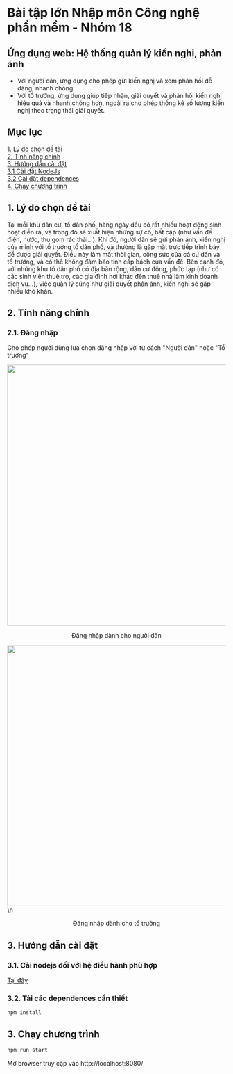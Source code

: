 
# Bài tập lớn Nhập môn Công nghệ phần mềm - Nhóm 18

## Ứng dụng web: Hệ thống quản lý kiến nghị, phản ánh  
- Với người dân, ứng dụng cho phép gửi kiến nghị và xem phản hồi dễ dàng, nhanh chóng 
- Với tổ trưởng, ứng dụng giúp tiếp nhận, giải quyết và phản hồi kiến nghị hiệu quả và nhanh chóng hơn, ngoài ra cho phép thống kê số lượng kiến nghị theo trạng thái giải quyết. 


## Mục lục
[1. Lý do chọn đề tài](#1-Lý-do-chọn-đề-tài)  
[2. Tính năng chính](#2-Tính-năng-chính)    
[3. Hướng dẫn cài đặt](#3)   
[   3.1 Cài đặt NodeJs](#3.1)   
[   3.2 Cài đặt dependences](#3.2)   
[4. Chạy chương trình](#3-Chạy-chương-trình)

## 1. Lý do chọn đề tài  
Tại mỗi khu dân cư, tổ dân phố, hàng ngày đều có rất nhiều hoạt động sinh hoạt diễn ra, và trong đó sẽ xuất hiện những sự cố, bất cập (như vấn đề điện, nước, thu gom rác thải…). Khi đó, người dân sẽ gửi phản ánh, kiến nghị của mình với tổ trưởng tổ dân phố, và thường là gặp mặt trực tiếp trình bày để được giải quyết. Điều này làm mất thời gian, công sức của cả cư dân và tổ trưởng, và có thể không đảm bảo tính cấp bách của vấn đề. Bên cạnh đó, với những khu tổ dân phố có địa bàn rộng, dân cư đông, phức tạp (như có các sinh viên thuê trọ, các gia đình nơi khác đến thuê nhà làm kinh doanh dịch vụ…), việc quản lý cũng như giải quyết phản ánh, kiến nghị sẽ gặp nhiều khó khăn.  

## 2. Tính năng chính
### 2.1. Đăng nhập
Cho phép người dùng lựa chọn đăng nhập với tư cách "Người dân" hoặc "Tổ trưởng"
<p align="center">
<img src="https://drive.google.com/uc?id=1ZZGOzOkNGuarjv8XBuLBpGA4QXPZSK1n" width=600> 
<p align="center">Đăng nhập dành cho người dân</p>
  
<img src="https://drive.google.com/uc?id=1_ekuq5hPd-ZyhCbxp6Z-tVolUY_6HKv3" width=600>\n 
<p align="center">Đăng nhập dành cho tổ trưởng</p>
</p>



## 3. Hướng dẫn cài đặt
### 3.1. Cài nodejs đối với hệ điều hành phù hợp
[Tại đây](https://nodejs.org/en/download/)
### 3.2. Tải các dependences cần thiết
```bassh
npm install
```
## 3. Chạy chương trình
```bash
npm run start
```
Mở browser truy cập vào http://localhost:8080/
